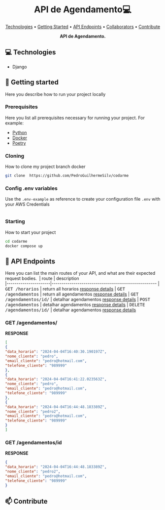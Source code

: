 <h1 align="center" style="font-weight: bold;">API de Agendamento💻</h1>

<p align="center">
 <a href="#tech">Technologies</a> • 
 <a href="#started">Getting Started</a> • 
  <a href="#routes">API Endpoints</a> •
 <a href="#colab">Collaborators</a> •
 <a href="#contribute">Contribute</a>
</p>

<p align="center">
    <b>API de Agendamento.</b>
</p>

<h2 id="technologies">💻 Technologies</h2>


- Django


<h2 id="started">🚀 Getting started</h2>

Here you describe how to run your project locally

<h3>Prerequisites</h3>

Here you list all prerequisites necessary for running your project. For example:

- [Python](https://github.com/)
- [Docker](https://github.com)
- [Poetry]()

<h3>Cloning</h3>

How to clone my project branch docker

```bash
git clone  https://github.com/PedroGuilhermeSilv/codarme
```

<h3>Config .env variables</h2>

Use the `.env-example` as reference to create your configuration file `.env` with your AWS Credentials

```yaml

```

<h3>Starting</h3>

How to start your project

```bash
cd codarme
docker compose up
```

<h2 id="routes">📍 API Endpoints</h2>

Here you can list the main routes of your API, and what are their expected request bodies.
​
| route               | description                                          
|----------------------|-----------------------------------------------------
| <kbd>GET /horarios</kbd>     | return all horarios [response details](#get-auth-detail)
| <kbd>GET /agendamentos</kbd>     | return all agendamentos [response details](#get-agend)
| <kbd>GET /agendamentos/id/</kbd>     | detalhar agendamentos [response details](#get-agend-datail)
| <kbd>POST /agendamentos</kbd>     | detalhar agendamentos [response details](#get-auth-detail)
| <kbd>DELETE /agendamentos/id/</kbd>     | detalhar agendamentos [response details](#get-auth-detail)

<h3 id="get-agend">GET /agendamentos/</h3>

**RESPONSE**
```json
[
{
"data_horario": "2024-04-04T16:40:30.190197Z",
"nome_cliente": "pedro",
"email_cliente": "pedro@hotmail.com",
"telefone_cliente": "989999"
},
{
"data_horario": "2024-04-04T16:41:22.023563Z",
"nome_cliente": "pedro",
"email_cliente": "pedro@hotmail.com",
"telefone_cliente": "989999"
},
{
"data_horario": "2024-04-04T16:44:48.183389Z",
"nome_cliente": "pedro2",
"email_cliente": "pedro@hotmail.com",
"telefone_cliente": "989999"
}
]
```

<h3 id="get-agend-datail">GET /agendamentos/id</h3>

**RESPONSE**
```json
{
"data_horario": "2024-04-04T16:44:48.183389Z",
"nome_cliente": "pedro2",
"email_cliente": "pedro@hotmail.com",
"telefone_cliente": "989999"
}

```

<h2 id="contribute">📫 Contribute</h2>


